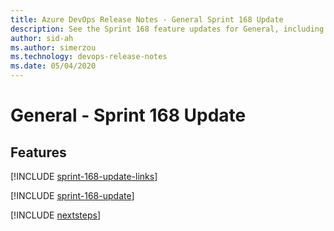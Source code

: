 ```yaml
---
title: Azure DevOps Release Notes - General Sprint 168 Update
description: See the Sprint 168 feature updates for General, including next steps.
author: sid-ah
ms.author: simerzou
ms.technology: devops-release-notes
ms.date: 05/04/2020
---
```


# General - Sprint 168 Update

## Features

[!INCLUDE [sprint-168-update-links](../includes/general/sprint-168-update-links.md)]

[!INCLUDE [sprint-168-update](../includes/general/sprint-168-update.md)]

[!INCLUDE [nextsteps](../includes/nextsteps.md)]